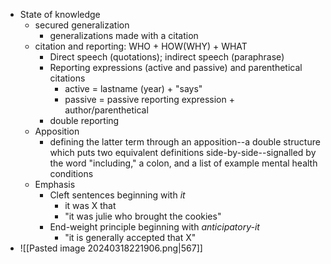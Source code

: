 - State of knowledge
	- secured generalization
		- generalizations made with a citation
	- citation and reporting: WHO + HOW(WHY) + WHAT
		- Direct speech (quotations); indirect speech (paraphrase)
		- Reporting expressions (active and passive) and parenthetical citations
			- active = lastname (year) + "says"
			- passive = passive reporting expression + author/parenthetical
		- double reporting
	- Apposition
		- defining the latter term through an apposition--a double structure which puts two equivalent definitions side-by-side--signalled by the word "including," a colon, and a list of example mental health conditions
	- Emphasis
		- Cleft sentences beginning with *it*
			- it was X that
			- "it was julie who brought the cookies"
		- End-weight principle beginning with *anticipatory-it*
			- "it is generally accepted that X"
- ![[Pasted image 20240318221906.png|567]]